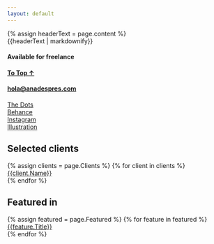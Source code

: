 ```yaml
---
layout: default
---
```


<div class="tracker"></div>
<div class="header-imager">
  {% assign headerText = page.content %}
  <div class="about-page-wrapper header-text">{{headerText | markdownify}}</div>
  <div class="header-footer">
    <div class="flex">
      <div class="left">
        <h4>Available for freelance</h4>
      </div>
      <div class="center top">
        <h4><a href="#top">To Top ↑</a></h4>
      </div>
      <div class="right">
        <h4><a href="mailto:hola@anadespres.com">hola@anadespres.com</a><h4>
      </div>
    </div>
  </div>
</div>
<div class="ad-three-col">
  <div class="other-sites">
    <div><a href="#">The Dots</a></div>
  </div>
  <div class="other-sites">
    <div><a href="#">Behance</a></div>
  </div>
  <div class="other-sites">
    <div><a href="#">Instagram</a></div>
    <div><a href="#">Illustration</a></div>
  </div>
</div>

<div class="ad-three-col">
  <div class="clients">
    <h2>Selected clients</h2>
    {% assign clients = page.Clients %}
    {% for client in clients %}
    <div><a href="{{client.Link}}">{{client.Name}}</a></div>
    {% endfor %}
  </div>
  <div class="other-sites">

  </div>
  <div class="feature">
    <h2>Featured in</h2>
    {% assign featured = page.Featured %}
    {% for feature in featured %}
    <div><a href="{{feature.Link}}">{{feature.Title}}</a></div>
    {% endfor %}
  </div>
</div>
